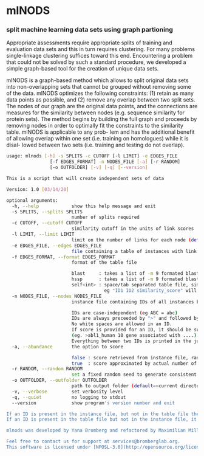 # mlNODS
### split machine learning data sets using graph partioning

Appropriate assessments require appropriate splits of training and evaluation data sets and this in turn requires clustering. For many problems single-linkage clustering suffices toward this end. Encountering a problem that could not be solved by such a standard procedure, we developed a simple graph-based tool for the creation of unique data sets.

mlNODS is a graph-based method which allows to split original data sets into non-overlapping sets that cannot be grouped without removing some of the data. mlNODS optimizes the following constraints: (1) retain as many data points as possible, and (2) remove any overlap between two split sets. The nodes of our graph are the original data points, and the connections are measures for the similarity between nodes (e.g. sequence similarity for protein sets). The method begins by building the full graph and proceeds by removing nodes in order to optimally fit the constraints to the similarity table. mlNODS is applicable to any prob- lem and has the additional benefit of allowing overlap within one set (i.e. training on homologues) while it is disal- lowed between two sets (i.e. training and testing do not overlap).

```bash
usage: mlnods [-h] -s SPLITS -c CUTOFF [-l LIMIT] -e EDGES_FILE
                [-f EDGES_FORMAT] -n NODES_FILE [-a] [-r RANDOM]
                [-o OUTFOLDER] [-v] [-q] [--version]

This is a script that will create independent sets of data

Version: 1.0 [03/14/20]

optional arguments:
  -h, --help            show this help message and exit
  -s SPLITS, --splits SPLITS
                        number of splits required
  -c CUTOFF, --cutoff CUTOFF
                        similarity cutoff in the units of link scores
  -l LIMIT, --limit LIMIT
                        limit on the number of links for each node (default=0, infinity)
  -e EDGES_FILE, --edges EDGES_FILE
                        file containing a table of instances with link scores for each pair
  -f EDGES_FORMAT, --format EDGES_FORMAT
                        format of the table file

                        blast     : takes a list of -m 9 formated blast files and builds a table based on seqID
                        hssp      : takes a list of -m 9 formated blast files, runs HSSP scoring script and builds an HSSP distance table
                        self<int> : space/tab separated table file, similarity score in column <int>
                                    eg "ID1 ID2 similarity_score" will be addressed as self3 (default=self5)
  -n NODES_FILE, --nodes NODES_FILE
                        instance file containing IDs of all instances being considered

                        IDs are case-independent (eg ABC = abc)
                        IDs are always preceeded by ">" and followed by a white space.
                        No white spaces are allowed in an ID.
                        If score is provided for an ID, it should be surrounded by spaces and directly follow the ID
                        (eg. >abl1_human 10 gene associated with ....)
                        Everything between two IDs is printed in the junction files, but not considered in evaluation
  -a, --abundance       the option to score

                        false : score retrieved from instance file, range [0-100], default=50 when missing
                        true  : score approximated by actual number of times an ID appears in the instance file
  -r RANDOM, --random RANDOM
                        set a fixed random seed to generate consistent partitions
  -o OUTFOLDER, --outfolder OUTFOLDER
                        path to output folder (default=<current directory>
  -v, --verbose         set verbosity level
  -q, --quiet           no logging to stdout
  --version             show program's version number and exit

If an ID is present in the instance file, but not in the table file the ID is considered to not be linked to anything else
If an ID is present in the table file but not in the instance file, it is ignored

mlnods was developed by Yana Bromberg and refactored by Maximilian Miller.

Feel free to contact us for support at services@bromberglab.org.
This software is licensed under [NPOSL-3.0](http://opensource.org/licenses/NPOSL-3.0)
```
